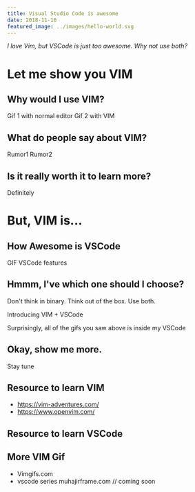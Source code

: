 ```yaml
---
title: Visual Studio Code is awesome
date: 2018-11-16
featured_image: ../images/hello-world.svg
---
```


_I love Vim, but VSCode is just too awesome. Why not use both?_

# Let me show you VIM

## Why would I use VIM?

Gif 1 with normal editor
Gif 2 with VIM

## What do people say about VIM?

Rumor1
Rumor2

## Is it really worth it to learn more?

Definitely

# But, VIM is...

## How Awesome is VSCode

GIF VSCode features

## Hmmm, I've which one should I choose?

Don't think in binary. Think out of the box. Use both.

Introducing VIM + VSCode

Surprisingly, all of the gifs you saw above is inside my VSCode

## Okay, show me more.

Stay tune

## Resource to learn VIM

- https://vim-adventures.com/
- https://www.openvim.com/

## Resource to learn VSCode

## More VIM Gif

- Vimgifs.com
- vscode series muhajirframe.com // coming soon
